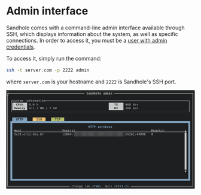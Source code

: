 # Admin interface

Sandhole comes with a command-line admin interface available through SSH, which displays information about the system, as well as specific connections. In order to access it, you must be a [user with admin credentials](./configuration.md#adding-users-and-admins).

To access it, simply run the command:

```bash
ssh -t server.com -p 2222 admin
```

where `server.com` is your hostname and `2222` is Sandhole's SSH port.

![A terminal screenshot showing the "Sandhole admin" interface, displaying the HTTP services currently running.](./admin_interface.png)
